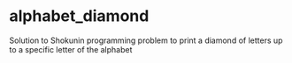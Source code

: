 # alphabet_diamond
Solution to Shokunin programming problem to print a diamond of letters up to a specific letter of the alphabet
